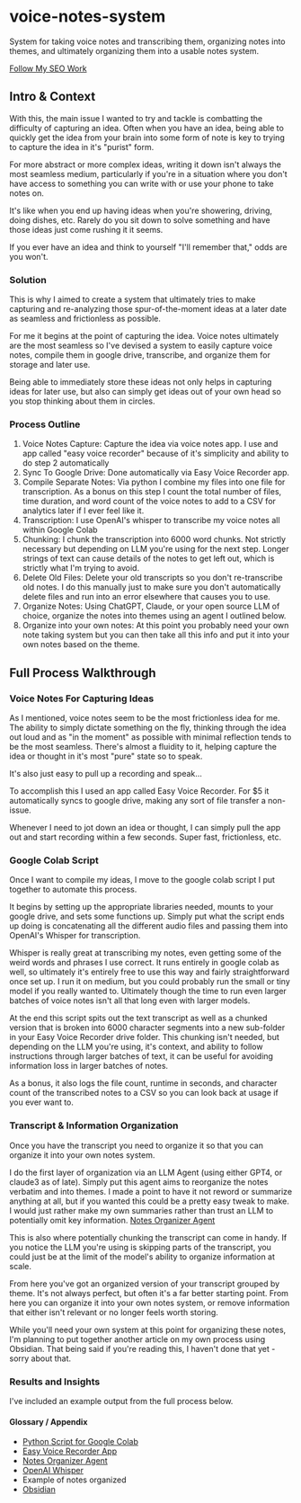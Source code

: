 # voice-notes-system
System for taking voice notes and transcribing them, organizing notes into themes, and ultimately organizing them into a usable notes system.

[Follow My SEO Work](https://rkseo.xyz/)

## Intro & Context
With this, the main issue I wanted to try and tackle is combatting the difficulty of capturing an idea. Often when you have an idea, being able to quickly get the idea from your brain into some form of note is key to trying to capture the idea in it's "purist" form. 

For more abstract or more complex ideas, writing it down isn't always the most seamless medium, particularly if you're in a situation where you don't have access to something you can write with or use your phone to take notes on.

It's like when you end up having ideas when you're showering, driving, doing dishes, etc. Rarely do you sit down to solve something and have those ideas just come rushing it it seems. 

If you ever have an idea and think to yourself "I'll remember that," odds are you won't. 
### Solution
This is why I aimed to create a system that ultimately tries to make capturing and re-analyzing those spur-of-the-moment ideas at a later date as seamless and frictionless as possible. 

For me it begins at the point of capturing the idea. Voice notes ultimately are the most seamless so I've devised a system to easily capture voice notes, compile them in google drive, transcribe, and organize them for storage and later use. 

Being able to immediately store these ideas not only helps in capturing ideas for later use, but also can simply get ideas out of your own head so you stop thinking about them in circles. 
### Process Outline
1. Voice Notes Capture: Capture the idea via voice notes app. I use and app called "easy voice recorder" because of it's simplicity and ability to do step 2 automatically
2. Sync To Google Drive: Done automatically via Easy Voice Recorder app. 
3. Compile Separate Notes: Via python I combine my files into one file for transcription. As a bonus on this step I count the total number of files, time duration, and word count of the voice notes to add to a CSV for analytics later if I ever feel like it. 
4. Transcription: I use OpenAI's whisper to transcribe my voice notes all within Google Colab
5. Chunking: I chunk the transcription into 6000 word chunks. Not strictly necessary but depending on LLM you're using for the next step. Longer strings of text can cause details of the notes to get left out, which is strictly what I'm trying to avoid. 
6. Delete Old Files: Delete your old transcripts so you don't re-transcribe old notes. I do this manually just to make sure you don't automatically delete files and run into an error elsewhere that causes you to use.
7. Organize Notes: Using ChatGPT, Claude, or your open source LLM of choice, organize the notes into themes using an agent I outlined below. 
8. Organize into your own notes: At this point you probably need your own note taking system but you can then take all this info and put it into your own notes based on the theme. 
## Full Process Walkthrough

### Voice Notes For Capturing Ideas
As I mentioned, voice notes seem to be the most frictionless idea for me. The ability to simply dictate something on the fly, thinking through the idea out loud and as "in the moment" as possible with minimal reflection tends to be the most seamless. There's almost a fluidity to it, helping capture the idea or thought in it's most "pure" state so to speak. 

It's also just easy to pull up a recording and speak...

To accomplish this I used an app called Easy Voice Recorder. For $5 it automatically syncs to google drive, making any sort of file transfer a non-issue. 

Whenever I need to jot down an idea or thought, I can simply pull the app out and start recording within a few seconds. Super fast, frictionless, etc. 
### Google Colab Script
Once I want to compile my ideas, I move to the google colab script I put together to automate this process. 

It begins by setting up the appropriate libraries needed, mounts to your google drive, and sets some functions up. Simply put what the script ends up doing is concatenating all the different audio files and passing them into OpenAI's Whisper for transcription. 

Whisper is really great at transcribing my notes, even getting some of the weird words and phrases I use correct. It runs entirely in google colab as well, so ultimately it's entirely free to use this way and fairly straightforward once set up. I run it on medium, but you could probably run the small or tiny model if you really wanted to. Ultimately though the time to run even larger batches of voice notes isn't all that long even with larger models. 

At the end this script spits out the text transcript as well as a chunked version that is broken into 6000 character segments into a new sub-folder in your Easy Voice Recorder drive folder. This chunking isn't needed, but depending on the LLM you're using, it's context, and ability to follow instructions through larger batches of text, it can be useful for avoiding information loss in larger batches of notes. 

As a bonus, it also logs the file count, runtime in seconds, and character count of the transcribed notes to a CSV so you can look back at usage if you ever want to.
### Transcript & Information Organization
Once you have the transcript you need to organize it so that you can organize it into your own notes system. 

I do the first layer of organization via an LLM Agent (using either GPT4, or claude3 as of late). Simply put this agent aims to reorganize the notes verbatim and into themes. I made a point to have it not reword or summarize anything at all, but if you wanted this could be a pretty easy tweak to make. I would just rather make my own summaries rather than trust an LLM to potentially omit key information. [Notes Organizer Agent](https://github.com/krutzar/voice-notes-system/blob/main/notes-organizer-agent.md)

This is also where potentially chunking the transcript can come in handy. If you notice the LLM you're using is skipping parts of the transcript, you could just be at the limit of the model's ability to organize information at scale. 

From here you've got an organized version of your transcript grouped by theme. It's not always perfect, but often it's a far better starting point. From here you can organize it into your own notes system, or remove information that either isn't relevant or no longer feels worth storing. 

While you'll need your own system at this point for organizing these notes, I'm planning to put together another article on my own process using Obsidian. That being said if you're reading this, I haven't done that yet - sorry about that. 
### Results and Insights
I've included an example output from the full process below. 

#### Glossary / Appendix
- [Python Script for Google Colab](https://github.com/krutzar/voice-notes-system/blob/main/whisper-notes-transcription.py)
- [Easy Voice Recorder App](https://play.google.com/store/apps/details?id=com.coffeebeanventures.easyvoicerecorder&hl=en_US&gl=US)
- [Notes Organizer Agent](https://github.com/krutzar/voice-notes-system/blob/main/notes-organizer-agent.md)
- [OpenAI Whisper](https://github.com/openai/whisper)
- Example of notes organized
- [Obsidian](https://obsidian.md/)



